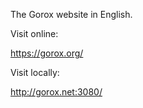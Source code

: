 The Gorox website in English.

Visit online:

  https://gorox.org/

Visit locally:

  http://gorox.net:3080/
